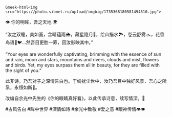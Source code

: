 `Gmeek-html<img src="https://photo.sibnet.ru/upload/imgbig/1735368180581494610.jpg">`

👁️ 你的明眸，吾之天地 🌍

“汝之双瞳，美如画，含晴蕴雨🌦️，藏星隐月🌙，绘山描水🏞️，卷云舒雾🌫️，花香鸟语🌸🐦…然吾目更胜一筹，因汝影映其中。”
	
“Your eyes are wonderfully captivating, brimming with the essence of sun and rain, moon and stars, mountains and rivers, clouds and mist, flowers and birds. Yet, my eyes surpass them all in beauty, for they are filled with the sight of you.”
	
此非诗，乃吾对子之深情告白也。于纷扰尘世中，汝乃吾目中独好风景，吾心之所系，永恒如斯💖。
	
改编自余光中先生的《你的眼睛真好看》，以此传承诗意，续写情深。🌹
	
#古风告白 #眸中世界 #深情如诗 #余光中致敬 #爱之意 #眼神传情👁️👁️